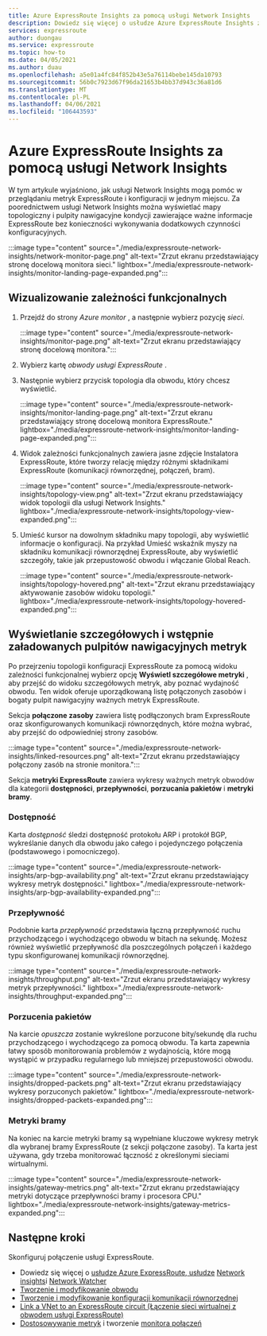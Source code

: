```yaml
---
title: Azure ExpressRoute Insights za pomocą usługi Network Insights
description: Dowiedz się więcej o usłudze Azure ExpressRoute Insights za pomocą usługi Network Insights.
services: expressroute
author: duongau
ms.service: expressroute
ms.topic: how-to
ms.date: 04/05/2021
ms.author: duau
ms.openlocfilehash: a5e01a4fc84f852b43e5a76114bebe145da10793
ms.sourcegitcommit: 56b0c7923d67f96da21653b4bb37d943c36a81d6
ms.translationtype: MT
ms.contentlocale: pl-PL
ms.lasthandoff: 04/06/2021
ms.locfileid: "106443593"
---
```

# <a name="azure-expressroute-insights-using-network-insights"></a>Azure ExpressRoute Insights za pomocą usługi Network Insights

W tym artykule wyjaśniono, jak usługi Network Insights mogą pomóc w przeglądaniu metryk ExpressRoute i konfiguracji w jednym miejscu. Za poorednictwem usługi Network Insights można wyświetlać mapy topologiczny i pulpity nawigacyjne kondycji zawierające ważne informacje ExpressRoute bez konieczności wykonywania dodatkowych czynności konfiguracyjnych.

:::image type="content" source="./media/expressroute-network-insights/network-monitor-page.png" alt-text="Zrzut ekranu przedstawiający stronę docelową monitora sieci." lightbox="./media/expressroute-network-insights/monitor-landing-page-expanded.png":::

## <a name="visualize-functional-dependencies"></a>Wizualizowanie zależności funkcjonalnych

1. Przejdź do strony *Azure monitor* , a następnie wybierz pozycję *sieci*.

    :::image type="content" source="./media/expressroute-network-insights/monitor-page.png" alt-text="Zrzut ekranu przedstawiający stronę docelową monitora.":::

1. Wybierz kartę *obwody usługi ExpressRoute* . 

1. Następnie wybierz przycisk topologia dla obwodu, który chcesz wyświetlić.

   :::image type="content" source="./media/expressroute-network-insights/monitor-landing-page.png" alt-text="Zrzut ekranu przedstawiający stronę docelową monitora ExpressRoute." lightbox="./media/expressroute-network-insights/monitor-landing-page-expanded.png"::: 

1. Widok zależności funkcjonalnych zawiera jasne zdjęcie Instalatora ExpressRoute, które tworzy relację między różnymi składnikami ExpressRoute (komunikacji równorzędnej, połączeń, bram).

    :::image type="content" source="./media/expressroute-network-insights/topology-view.png" alt-text="Zrzut ekranu przedstawiający widok topologii dla usługi Network Insights." lightbox="./media/expressroute-network-insights/topology-view-expanded.png":::

1. Umieść kursor na dowolnym składniku mapy topologii, aby wyświetlić informacje o konfiguracji. Na przykład Umieść wskaźnik myszy na składniku komunikacji równorzędnej ExpressRoute, aby wyświetlić szczegóły, takie jak przepustowość obwodu i włączanie Global Reach.

    :::image type="content" source="./media/expressroute-network-insights/topology-hovered.png" alt-text="Zrzut ekranu przedstawiający aktywowanie zasobów widoku topologii." lightbox="./media/expressroute-network-insights/topology-hovered-expanded.png":::

## <a name="view-a-detailed-and-pre-loaded-metrics-dashboard"></a>Wyświetlanie szczegółowych i wstępnie załadowanych pulpitów nawigacyjnych metryk

Po przejrzeniu topologii konfiguracji ExpressRoute za pomocą widoku zależności funkcjonalnej wybierz opcję **Wyświetl szczegółowe metryki** , aby przejść do widoku szczegółowych metryk, aby poznać wydajność obwodu. Ten widok oferuje uporządkowaną listę połączonych zasobów i bogaty pulpit nawigacyjny ważnych metryk ExpressRoute.

Sekcja **połączone zasoby** zawiera listę podłączonych bram ExpressRoute oraz skonfigurowanych komunikacji równorzędnych, które można wybrać, aby przejść do odpowiedniej strony zasobów.

:::image type="content" source="./media/expressroute-network-insights/linked-resources.png" alt-text="Zrzut ekranu przedstawiający połączony zasób na stronie monitora.":::


Sekcja **metryki ExpressRoute** zawiera wykresy ważnych metryk obwodów dla kategorii **dostępności**, **przepływności**, **porzucania pakietów** i **metryki bramy**.

### <a name="availability"></a>Dostępność

Karta *dostępność* śledzi dostępność protokołu ARP i protokół BGP, wykreślanie danych dla obwodu jako całego i pojedynczego połączenia (podstawowego i pomocniczego). 

:::image type="content" source="./media/expressroute-network-insights/arp-bgp-availability.png" alt-text="Zrzut ekranu przedstawiający wykresy metryk dostępności." lightbox="./media/expressroute-network-insights/arp-bgp-availability-expanded.png":::

### <a name="throughput"></a>Przepływność

Podobnie karta *przepływność* przedstawia łączną przepływność ruchu przychodzącego i wychodzącego obwodu w bitach na sekundę. Możesz również wyświetlić przepływność dla poszczególnych połączeń i każdego typu skonfigurowanej komunikacji równorzędnej.

:::image type="content" source="./media/expressroute-network-insights/throughput.png" alt-text="Zrzut ekranu przedstawiający wykresy metryk przepływności." lightbox="./media/expressroute-network-insights/throughput-expanded.png":::

### <a name="packet-drops"></a>Porzucenia pakietów

Na karcie *opuszcza* zostanie wykreślone porzucone bity/sekundę dla ruchu przychodzącego i wychodzącego za pomocą obwodu. Ta karta zapewnia łatwy sposób monitorowania problemów z wydajnością, które mogą wystąpić w przypadku regularnego lub mniejszej przepustowości obwodu.

:::image type="content" source="./media/expressroute-network-insights/dropped-packets.png" alt-text="Zrzut ekranu przedstawiający wykresy porzuconych pakietów." lightbox="./media/expressroute-network-insights/dropped-packets-expanded.png":::

### <a name="gateway-metrics"></a>Metryki bramy

Na koniec na karcie metryki bramy są wypełniane kluczowe wykresy metryk dla wybranej bramy ExpressRoute (z sekcji połączone zasoby). Ta karta jest używana, gdy trzeba monitorować łączność z określonymi sieciami wirtualnymi.

:::image type="content" source="./media/expressroute-network-insights/gateway-metrics.png" alt-text="Zrzut ekranu przedstawiający metryki dotyczące przepływności bramy i procesora CPU." lightbox="./media/expressroute-network-insights/gateway-metrics-expanded.png":::

## <a name="next-steps"></a>Następne kroki

Skonfiguruj połączenie usługi ExpressRoute.
  
* Dowiedz się więcej o [usłudze Azure ExpressRoute, usłudze](expressroute-introduction.md) [Network insights](../azure-monitor/insights/network-insights-overview.md)i [Network Watcher](../network-watcher/network-watcher-monitoring-overview.md)
* [Tworzenie i modyfikowanie obwodu](expressroute-howto-circuit-arm.md)
* [Tworzenie i modyfikowanie konfiguracji komunikacji równorzędnej](expressroute-howto-routing-arm.md)
* [Link a VNet to an ExpressRoute circuit (Łączenie sieci wirtualnej z obwodem usługi ExpressRoute)](expressroute-howto-linkvnet-arm.md)
* [Dostosowywanie metryk](expressroute-monitoring-metrics-alerts.md) i tworzenie [monitora połączeń](../network-watcher/connection-monitor-overview.md)
